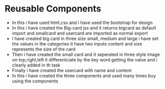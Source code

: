 <h1>Reusable Components</h1>
<ul>
  <li>In this i have used html,css and i have used the bootstrap for design</li>
  <li>In this i have created the Big-card jsx and it returns bigcard as default import and smallcard and usercard are imported as normal export</li>
  <li>I have created big card in three size small, medium and large i have set the values in the categories it have two inputs content and size represents the size of the card</li>
  <li>Then i have created the small card and it seperated in three style image on top,right,left it differentciate by the key word getting the value and i clearly added in th task</li>
  <li>Finally i have created the usercard with name and content </li>
  <li>In this i have created the three components and used many times buy using the components </li>
</ul>
